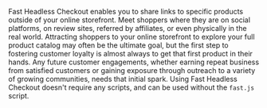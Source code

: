 Fast Headless Checkout enables you to share links to specific products outside of your online storefront. Meet shoppers where they are on social platforms, on review sites, referred by affiliates, or even physically in the real world. Attracting shoppers to your online storefront to explore your full product catalog may often be the ultimate goal, but the first step to fostering customer loyalty is almost always to get that first product in their hands. Any future customer engagements, whether earning repeat business from satisfied customers or gaining exposure through outreach to a variety of growing communities, needs that initial spark. Using Fast Headless Checkout doesn't require any scripts, and can be used without the `fast.js` script.
